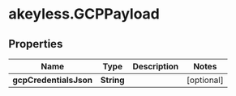 # akeyless.GCPPayload

## Properties

Name | Type | Description | Notes
------------ | ------------- | ------------- | -------------
**gcpCredentialsJson** | **String** |  | [optional] 


